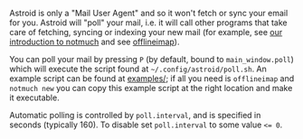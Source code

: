 Astroid is only a "Mail User Agent" and so it won't fetch or sync your email for you. Astroid will "poll" your mail, i.e. it will call other programs that take care of fetching, syncing or indexing your new mail (for example, see [our introduction to notmuch](./Introduction-to-notmuch) and see [offlineimap](http://offlineimap.org/)).

You can poll your mail by pressing `P` (by default, bound to `main_window.poll`) which will execute the script found at `~/.config/astroid/poll.sh`. An example script can be found at [examples/](https://github.com/gauteh/astroid/tree/master/examples); if all you need is `offlineimap` and `notmuch new` you can copy this example script at the right location and make it executable.

Automatic polling is controlled by `poll.interval`, and is specified in seconds (typically 160). To disable set `poll.interval` to some value `<= 0`.